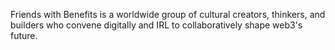 Friends with Benefits is a worldwide group of cultural creators, thinkers, and builders who convene digitally and IRL to collaboratively shape web3's future. 